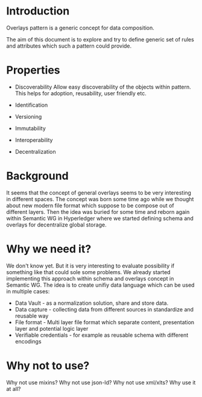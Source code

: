 # Introduction

Overlays pattern is a generic concept for data composition.

The aim of this document is to explore and try to define generic set of rules
and attributes which such a pattern could provide.

# Properties

* Discoverability
  Allow easy discoverability of the objects within pattern. This helps for adoption, reusability, user friendly etc.
* Identification

* Versioning
* Immutability
* Interoperability
* Decentralization

# Background

It seems that the concept of general overlays seems to be very interesting in
different spaces. The concept was born some time ago while we thought about new
modern file format which suppose to be compose out of different layers. Then the
idea was buried for some time and reborn again within Semantic WG in
Hyperledger where we started defining schema and overlays for decentralize
global storage.


# Why we need it?

We don't know yet. But it is very interesting to evaluate possibility if
something like that could sole some problems. We already started implementing
this approach within schema and overlays concept in Semantic WG. The idea is to
create unifiy data language which can be used in multiple cases:

* Data Vault - as a normalization solution, share and store data.
* Data capture - collecting data from different sources in standardize and reusable way
* File format - Multi layer file format which separate content, presentation layer and potential logic layer
* Verifiable credentials - for example as reusable schema with different encodings

# Why not to use?

Why not use mixins?
Why not use json-ld?
Why not use xml/xlts?
Why use it at all?
